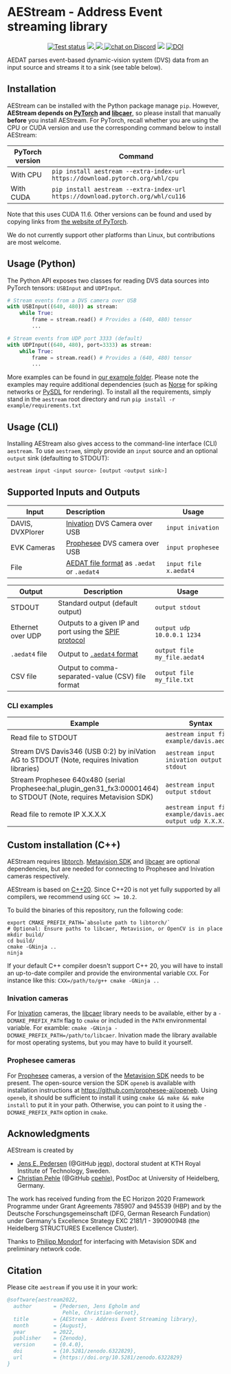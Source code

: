 # AEStream - Address Event streaming library

<p align="center">
    <a href="https://github.com/norse/aestream/actions">
        <img src="https://github.com/norse/aestream/workflows/Build%20and%20test/badge.svg" alt="Test status"></a>
    <a href="https://pypi.org/project/aestream/" alt="PyPi">
        <img src="https://img.shields.io/pypi/v/aestream" />
    </a>
    <a href="https://github.com/norse/aestream/pulse" alt="Activity">
        <img src="https://img.shields.io/github/last-commit/norse/aestream" />
    </a>
    <a href="https://discord.gg/7fGN359">
        <img src="https://img.shields.io/discord/723215296399147089"
            alt="chat on Discord"></a>
    <a href="https://www.codacy.com/gh/norse/aestream/dashboard?utm_source=github.com&amp;utm_medium=referral&amp;utm_content=norse/aestream&amp;utm_campaign=Badge_Grade"><img src="https://app.codacy.com/project/badge/Grade/0a04a852daf540a9b9bbe9d78df9eea7"/></a>
    <a href="https://doi.org/10.5281/zenodo.6322829"><img src="https://zenodo.org/badge/DOI/10.5281/zenodo.6322829.svg" alt="DOI"></a>
</p>


AEDAT parses event-based dynamic-vision system (DVS) data from an input source and streams it to a sink (see table below).

## Installation

AEStream can be installed with the Python package manage `pip`.
However, **AEStream depends on [PyTorch](https://pytorch.org/) and [libcaer](https://gitlab.com/inivation/dv/libcaer/)**, so please install that manually **before** you install AEStream.
For PyTorch, recall whether you are using the CPU or CUDA version and use the corresponding command below to install AEStream:

| **PyTorch version** | **Command** |
| -------------------- | --- |
| With CPU | `pip install aestream --extra-index-url https://download.pytorch.org/whl/cpu ` |
| With CUDA | `pip install aestream --extra-index-url https://download.pytorch.org/whl/cu116` |

Note that this uses CUDA 11.6. Other versions can be found and used by copying links from [the website of PyTorch](https://pytorch.org/).

We do not currently support other platforms than Linux, but contributions are most welcome.

## Usage (Python)

The Python API exposes two classes for reading DVS data sources into PyTorch tensors: `USBInput` and `UDPInput`.

```python
# Stream events from a DVS camera over USB
with USBInput((640, 480)) as stream:
    while True:
        frame = stream.read() # Provides a (640, 480) tensor
        ...
```

```python
# Stream events from UDP port 3333 (default)
with UDPInput((640, 480), port=3333) as stream:
    while True:
        frame = stream.read() # Provides a (640, 480) tensor
        ...
```

More examples can be found in [our example folder](https://github.com/norse/aestream/tree/master/example).
Please note the examples may require additional dependencies (such as [Norse](https://github.com/norse/norse) for spiking networks or [PySDL](https://github.com/py-sdl/py-sdl2) for rendering). To install all the requirements, simply stand in the `aestream` root directory and run `pip install -r example/requirements.txt`

## Usage (CLI)

Installing AEStream also gives access to the command-line interface (CLI) `aestream`.
To use `aestraem`, simply provide an `input` source and an optional `output` sink (defaulting to STDOUT):

```bash
aestream input <input source> [output <output sink>]
```
## Supported Inputs and Outputs

| Input | Description | Usage |
| --------- | :----------- | ----- |
| DAVIS, DVXPlorer | [Inivation](https://inivation.com/) DVS Camera over USB | `input inivation` |
| EVK Cameras      | [Prophesee](https://www.prophesee.ai/) DVS camera over USB  | `input prophesee` |
| File             | [AEDAT file format](https://gitlab.com/inivation/inivation-docs/blob/master/Software%20user%20guides/AEDAT_file_formats.md) as `.aedat` or `.aedat4` | `input file x.aedat4` |

| Output | Description | Usage |
| --------- | ----------- | ----- |
| STDOUT    | Standard output (default output) | `output stdout`
| Ethernet over UDP | Outputs to a given IP and port using the [SPIF protocol](https://github.com/SpiNNakerManchester/spif)  | `output udp 10.0.0.1 1234` |
| `.aedat4` file  | Output to [`.aedat4` format](https://gitlab.com/inivation/inivation-docs/blob/master/Software%20user%20guides/AEDAT_file_formats.md#aedat-40) | `output file my_file.aedat4` |
| CSV file       | Output to comma-separated-value (CSV) file format | `output file my_file.txt` |

### CLI examples

| Example | Syntax |
| ------------- | ------------------------------|
| Read file to STDOUT | `aestream input file example/davis.aedat4` |
| Stream DVS Davis346 (USB 0:2) by iniVation AG to STDOUT (Note, requires Inivation libraries) | `aestream input inivation output stdout` |
| Stream Prophesee 640x480 (serial Prophesee:hal_plugin_gen31_fx3:00001464) to STDOUT (Note, requires Metavision SDK) | `aestream input output stdout` |
| Read file to remote IP X.X.X.X | `aestream input file example/davis.aedat4 output udp X.X.X.X` |

## Custom installation (C++)

AEStream requires [libtorch](https://pytorch.org/cppdocs/installing.html). [Metavision SDK](https://docs.prophesee.ai/stable/metavision_sdk/index.html) and [libcaer](https://github.com/inivation/libcaer) are optional dependencies, but are needed for connecting to Prophesee and Inivation cameras respectively.

AEStream is based on [C++20](https://en.cppreference.com/w/cpp/20). Since C++20 is not yet fully supported by all compilers, we recommend using `GCC >= 10.2`. 

To build the binaries of this repository, run the following code:
```
export CMAKE_PREFIX_PATH=`absolute path to libtorch/`
# Optional: Ensure paths to libcaer, Metavision, or OpenCV is in place
mkdir build/
cd build/
cmake -GNinja ..
ninja
```

If your default C++ compiler doesn't support C++ 20, you will have to install an up-to-date compiler and provide the environmental variable `CXX`.
For instance like this: `CXX=/path/to/g++ cmake -GNinja ..`

### Inivation cameras
For [Inivation](https://inivation.com/) cameras, the [libcaer](https://gitlab.com/inivation/dv/libcaer/) library needs to be available, either by a `-DCMAKE_PREFIX_PATH` flag to `cmake` or included in the `PATH` environmental variable.
For examble: `cmake -GNinja -DCMAKE_PREFIX_PATH=/path/to/libcaer`.
Inivation made the library available for most operating systems, but you may have to build it yourself.

### Prophesee cameras
For [Prophesee](https://www.prophesee.ai/) cameras, a version of the [Metavision SDK](https://www.prophesee.ai/metavision-intelligence/) needs to be present.
The open-source version the SDK `openeb` is available with installation instructions at https://github.com/prophesee-ai/openeb.
Using `openeb`, it should be sufficient to install it using `cmake && make && make install` to put it in your path.
Otherwise, you can point to it using the `-DCMAKE_PREFIX_PATH` option in `cmake`.

## Acknowledgments

AEStream is created by

* [Jens E. Pedersen](https://www.kth.se/profile/jeped) (@GitHub [jegp](https://github.com/jegp/)), doctoral student at KTH Royal Institute of Technology, Sweden.
* [Christian Pehle](https://www.kip.uni-heidelberg.de/people/10110) (@GitHub [cpehle](https://github.com/cpehle/)), PostDoc at University of Heidelberg, Germany.

The work has received funding from the EC Horizon 2020 Framework Programme under Grant Agreements 785907 and 945539 (HBP) and by the Deutsche Forschungsgemeinschaft (DFG, German Research Fundation) under Germany's Excellence Strategy EXC 2181/1 - 390900948 (the Heidelberg STRUCTURES Excellence Cluster).

Thanks to [Philipp Mondorf](https://github.com/PMMon) for interfacing with Metavision SDK and preliminary network code.

## Citation

Please cite `aestream` if you use it in your work:

```bibtex
@software{aestream2022,
  author       = {Pedersen, Jens Egholm and
                  Pehle, Christian-Gernot},
  title        = {AEStream - Address Event Streaming library},
  month        = {August},
  year         = 2022,
  publisher    = {Zenodo},
  version      = {0.4.0},
  doi          = {10.5281/zenodo.6322829},
  url          = {https://doi.org/10.5281/zenodo.6322829}
}
```
